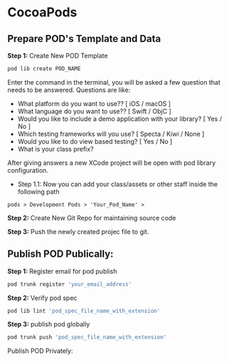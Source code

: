 # CocoaPods

## Prepare POD's Template and Data
**Step 1:** Create New POD Template
```bash
pod lib create POD_NAME
```
Enter the command in the terminal, you will be asked a few question that needs to be answered. Questions are like:
* What platform do you want to use?? [ iOS / macOS ]
* What language do you want to use?? [ Swift / ObjC ]
* Would you like to include a demo application with your library? [ Yes / No ]
* Which testing frameworks will you use? [ Specta / Kiwi / None ]
* Would you like to do view based testing? [ Yes / No ]
* What is your class prefix?

After giving answers a new XCode project will be open with pod library configuration.

* Step 1.1: Now you can add your class/assets or other staff inside the following path

`pods > Development Pods > 'Your_Pod_Name' > `


**Step 2:** Create New Git Repo for maintaining source code

**Step 3:** Push the newly created projec file to git.


## Publish POD Publically:

**Step 1:** Register email for pod publish
```bash
pod trunk register 'your_email_address'
```

**Step 2:**  Verify pod spec 
```bash
pod lib lint 'pod_spec_file_name_with_extension'
```

**Step 3:** publish pod globally
```bash
pod trunk push 'pod_spec_file_name_with_extension'
```


Publish POD Privately:
